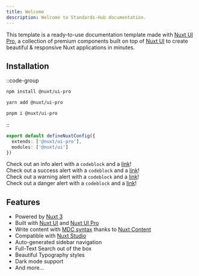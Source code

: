 ```yaml
---
title: Welcome
description: Welcome to Standards-Hub documentation.
---
```


This template is a ready-to-use documentation template made with [Nuxt UI Pro](https://ui.nuxt.com/pro), a collection of premium components built on top of [Nuxt UI](https://ui.nuxt.com) to create beautiful & responsive Nuxt applications in minutes.

## Installation

::code-group

```bash [npm]
npm install @nuxt/ui-pro
```

```bash [yarn]
yarn add @nuxt/ui-pro
```

```bash [pnpm]
pnpm i @nuxt/ui-pro
```
::

```ts [nuxt.config.ts]
export default defineNuxtConfig({
  extends: ['@nuxt/ui-pro'],
  modules: ['@nuxt/ui']
})
```

<ShAlert>Check out an info alert with a `codeblock` and a [link](/markdown-guidelines/introduction/)!</ShAlert>
<br/>
<ShAlert type="success">Check out a success alert with a `codeblock` and a [link](/markdown-guidelines/introduction/)!</ShAlert>
<br/>
<ShAlert type="warning">Check out a warning alert with a `codeblock` and a [link](/markdown-guidelines/introduction/)!</ShAlert>
<br/>
<ShAlert type="danger">Check out a danger alert with a `codeblock` and a [link](/markdown-guidelines/introduction/)!</ShAlert>

<ShVideo src="/videos/Joaquin Prado - OMNA Objects and Resources Registry.mp4"></ShVideo>
<ShVideo src="https://www.youtube.com/watch?v=8A5AMiskxvQ"></ShVideo>
<ShTweet id="1757162766115176926"></ShTweet>
<ShFacebook src="https://www.facebook.com/plugins/post.php?href=https%3A%2F%2Fwww.facebook.com%2FNASA%2Fposts%2Fpfbid0KzFf9KDNS8zh4Cngx22ec2aeRHBYcQk4KkescRzoW2hUMpH6Yuc13smPmLww95qNl&show_text=true&width=500"></ShFacebook>
<ShLinkedin src="https://www.linkedin.com/embed/feed/update/urn:li:share:7161263277866422272"></ShLinkedin>

## Features

- Powered by [Nuxt 3](https://nuxt.com)
- Built with [Nuxt UI](https://ui.nuxt.com) and [Nuxt UI Pro](https://ui.nuxt.com/pro)
- Write content with [MDC syntax](https://content.nuxt.com/usage/markdown) thanks to [Nuxt Content](https://content.nuxt.com)
- Compatible with [Nuxt Studio](https://nuxt.studio)
- Auto-generated sidebar navigation
- Full-Text Search out of the box
- Beautiful Typography styles
- Dark mode support
- And more...


